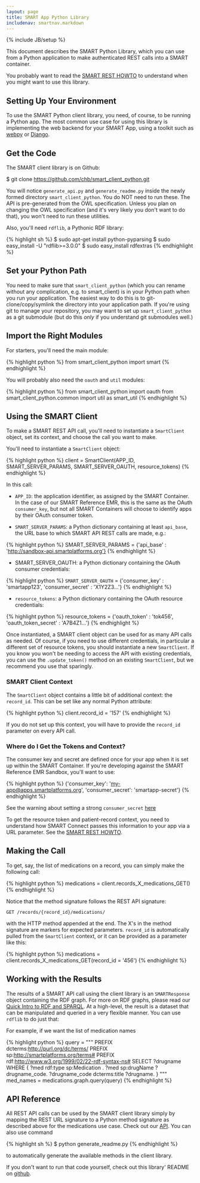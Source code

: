```yaml
---
layout: page
title: SMART App Python Library
includenav: smartnav.markdown
---
```

{% include JB/setup %}

<div class='simple_box'>
  This document describes the SMART Python Library, which you can use from a
  Python application to make authenticated REST calls into a SMART container.

  <br />

  You probably want to read the [SMART REST HOWTO][] to understand when you
  might want to use this library.
</div>

<div id="toc"> </div>


## Setting Up Your Environment

To use the SMART Python client library, you need, of course, to be running a
Python app. The most common use case for using this library is implementing the
web backend for your SMART App, using a toolkit such as
[webpy](http://webpy.org/) or [Django](http://djangoproject.com/).


## Get the Code

The SMART client library is on Github:

  $ git clone https://github.com/chb/smart_client_python.git

You will notice `generate_api.py` and `generate_readme.py` inside the newly formed
directory `smart_client_python`. You do NOT need to run these. The API is
pre-generated from the OWL specification. Unless you plan on changing the OWL
specification (and it's very likely you don't want to do that), you won't need
to run these utilities.

Also, you'll need `rdflib`, a Pythonic RDF library:

{% highlight sh %}
  $ sudo apt-get install python-pyparsing
  $ sudo easy_install -U "rdflib>=3.0.0"
  $ sudo easy_install rdfextras
{% endhighlight %}


## Set your Python Path

You need to make sure that `smart_client_python` (which you can rename without any
complication, e.g. to smart_client) is in your Python path when you run your
application. The easiest way to do this is to git-clone/copy/symlink the
directory into your application path. If you're using git to manage your
repository, you may want to set up `smart_client_python` as a git submodule (but
do this _only_ if you understand git submodules well.)


## Import the Right Modules

For starters, you'll need the main module:

{% highlight python %}
  from smart_client_python import smart
{% endhighlight  %}

You will probably also need the `oauth` and `util` modules:

{% highlight python %}
  from smart_client_python import oauth
  from smart_client_python.common import util as smart_util
{% endhighlight  %}


## Using the SMART Client

To make a SMART REST API call, you'll need to instantiate a `SmartClient` object,
set its context, and choose the call you want to make.

You'll need to instantiate a `SmartClient` object:

{% highlight python %}
  client = SmartClient(APP_ID,
                       SMART_SERVER_PARAMS,
                       SMART_SERVER_OAUTH,
                       resource_tokens)
{% endhighlight  %}

In this call:

* `APP_ID`: the application identifier, as assigned by the SMART Container. In the 
case of our SMART Reference EMR, this is the same as the OAuth `consumer_key`,
but not all SMART Containers will choose to identify apps by their OAuth
consumer token.

* `SMART_SERVER_PARAMS`: a Python dictionary containing at least `api_base`, the
URL base to which SMART API REST calls are made, e.g.:

{% highlight python %}
    SMART_SERVER_PARAMS = {'api_base' : 'http://sandbox-api.smartplatforms.org'}
{% endhighlight %}

* SMART_SERVER_OAUTH: a Python dictionary containing the OAuth consumer credentials:

{% highlight python %}
  `SMART_SERVER_OAUTH` = {'consumer_key' : 'smartapp123', 'consumer_secret' : 'X1Y2Z3...'}
{% endhighlight %}

* `resource_tokens`: a Python dictionary containing the OAuth resource credentials:

{% highlight python %}
  resource_tokens = {'oauth_token' : 'tok456', 'oauth_token_secret' : 'A7B4Z1...'}
{% endhighlight %}

Once instantiated, a SMART client object can be used for as many API calls as
needed. Of course, if you need to use different credentials, in particular a
different set of resource tokens, you should instantiate a new `SmartClient`. If
you know you won't be needing to access the API with existing credentials, you
can use the `.update_token()` method on an existing `SmartClient`, but we recommend
you use that sparingly.


### SMART Client Context

The `SmartClient` object contains a little bit of additional context: the
`record_id`. This can be set like any normal Python attribute:

{% highlight python %}
  client.record_id = '157'
{% endhighlight  %}

If you do not set up this context, you will have to provide the `record_id`
parameter on every API call.


### Where do I Get the Tokens and Context?

The consumer key and secret are defined once for your app when it is set up
within the SMART Container. If you're developing against the SMART Reference EMR
Sandbox, you'll want to use:

{% highlight python %}
  {'consumer_key': 'my-app@apps.smartplatforms.org', 'consumer_secret': 'smartapp-secret'}
{% endhighlight  %}

See the warning about setting a strong `consumer_secret`
[here](/howto/build_a_rest_app)

To get the resource token and patient-record context, you need to understand how
SMART Connect passes this information to your app via a URL parameter. See the
[SMART REST HOWTO][].


## Making the Call

To get, say, the list of medications on a record, you can simply make the
following call:

{% highlight python %}
  medications = client.records_X_medications_GET()
{% endhighlight  %}

Notice that the method signature follows the REST API signature:

    GET /records/{record_id}/medications/

with the HTTP method appended at the end. The X's in the method signature are
markers for expected parameters. `record_id` is automatically pulled from the
`SmartClient` context, or it can be provided as a parameter like this:

{% highlight python %}
  medications = client.records_X_medications_GET(record_id = '456')
{% endhighlight  %}

## Working with the Results

The results of a SMART API call using the client library is an `SMARTResponse`
object containing the RDF graph. For more on RDF graphs, please read our
[Quick Intro to RDF and SPARQL][rdf intro]. At a high-level, the result is a
dataset that can be manipulated and queried in a very flexible manner. You can
use `rdflib` to do just that:

For example, if we want the list of medication names

{% highlight python %}
  query = """
           PREFIX dcterms:<http://purl.org/dc/terms/>
           PREFIX sp:<http://smartplatforms.org/terms#>
           PREFIX rdf:<http://www.w3.org/1999/02/22-rdf-syntax-ns#>
           SELECT ?drugname
           WHERE {
             ?med rdf:type sp:Medication .
             ?med sp:drugName ?drugname_code.
             ?drugname_code dcterms:title ?drugname.
           }
           """
  med_names = medications.graph.query(query)
{% endhighlight  %}


## API Reference

All REST API calls can be used by the SMART client library simply by mapping the
REST URL signature to a Python method signature as described above for the
medications use case. Check out our [API][]. You can also use command

{% highlight sh %}
  $ python generate_readme.py
{% endhighlight  %}

to automatically generate the available methods in the client library.

If you don't want to run that code yourself, check out this library' README on
[github](http://github.com/chb/smart_client_python).



[SMART REST HOWTO]: /howto/build_a_rest_app/
[rdf intro]: /datamodel/intro_to_rdf
[API]: /reference/rest_api
